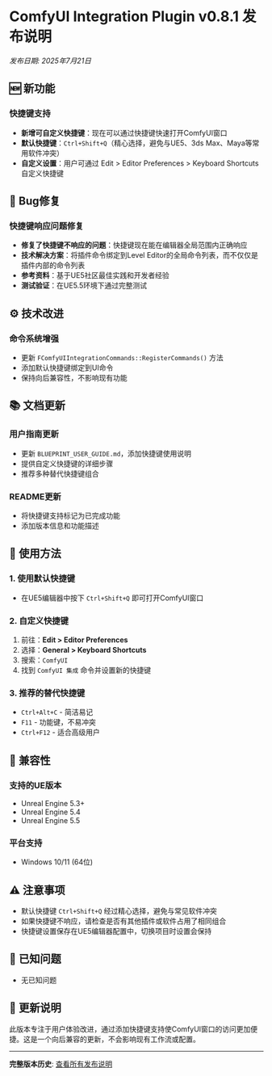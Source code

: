 # ComfyUI Integration Plugin v0.8.1 发布说明

*发布日期: 2025年7月21日*

## 🆕 新功能

### 快捷键支持
- **新增可自定义快捷键**：现在可以通过快捷键快速打开ComfyUI窗口
- **默认快捷键**：`Ctrl+Shift+Q`（精心选择，避免与UE5、3ds Max、Maya等常用软件冲突）
- **自定义设置**：用户可通过 Edit > Editor Preferences > Keyboard Shortcuts 自定义快捷键

## 🐛 Bug修复

### 快捷键响应问题修复
- **修复了快捷键不响应的问题**：快捷键现在能在编辑器全局范围内正确响应
- **技术解决方案**：将插件命令绑定到Level Editor的全局命令列表，而不仅仅是插件内部的命令列表
- **参考资料**：基于UE5社区最佳实践和开发者经验
- **测试验证**：在UE5.5环境下通过完整测试

## ⚙️ 技术改进

### 命令系统增强
- 更新 `FComfyUIIntegrationCommands::RegisterCommands()` 方法
- 添加默认快捷键绑定到UI命令
- 保持向后兼容性，不影响现有功能

## 📚 文档更新

### 用户指南更新
- 更新 `BLUEPRINT_USER_GUIDE.md`，添加快捷键使用说明
- 提供自定义快捷键的详细步骤
- 推荐多种替代快捷键组合

### README更新
- 将快捷键支持标记为已完成功能
- 添加版本信息和功能描述

## 🎯 使用方法

### 1. 使用默认快捷键
- 在UE5编辑器中按下 `Ctrl+Shift+Q` 即可打开ComfyUI窗口

### 2. 自定义快捷键
1. 前往：**Edit > Editor Preferences**
2. 选择：**General > Keyboard Shortcuts**
3. 搜索：`ComfyUI`
4. 找到 `ComfyUI 集成` 命令并设置新的快捷键

### 3. 推荐的替代快捷键
- `Ctrl+Alt+C` - 简洁易记
- `F11` - 功能键，不易冲突
- `Ctrl+F12` - 适合高级用户

## 🔧 兼容性

### 支持的UE版本
- Unreal Engine 5.3+
- Unreal Engine 5.4
- Unreal Engine 5.5

### 平台支持
- Windows 10/11 (64位)

## ⚠️ 注意事项

- 默认快捷键 `Ctrl+Shift+Q` 经过精心选择，避免与常见软件冲突
- 如果快捷键不响应，请检查是否有其他插件或软件占用了相同组合
- 快捷键设置保存在UE5编辑器配置中，切换项目时设置会保持

## 🐛 已知问题

- 无已知问题

## 📝 更新说明

此版本专注于用户体验改进，通过添加快捷键支持使ComfyUI窗口的访问更加便捷。这是一个向后兼容的更新，不会影响现有工作流或配置。

---

**完整版本历史**: [查看所有发布说明](./PROJECT_STATUS.md)
